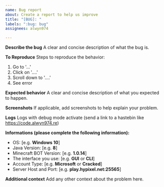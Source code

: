 ```yaml
---
name: Bug report
about: Create a report to help us improve
title: "[BUG]: "
labels: ":bug: bug"
assignees: alwyn974

---
```


**Describe the bug**
A clear and concise description of what the bug is.

**To Reproduce**
Steps to reproduce the behavior:
1. Go to '...'
2. Click on '....'
3. Scroll down to '....'
4. See error

**Expected behavior**
A clear and concise description of what you expected to happen.

**Screenshots**
If applicable, add screenshots to help explain your problem.

**Logs**
Logs with debug mode activate (send a link to a hastebin like https://code.alwyn974.re) 

**Informations (please complete the following information):**
 - OS: [e.g. **Windows 10**]
 - Java Version: [e.g. **8**]
 - Minecraft BOT Version: [e.g. **1.0.14**]
 - The interface you use: [e.g. **GUI** or **CLI**]
 - Account Type: [e.g. **Microsoft** or **Cracked**]
 - Server Host and Port: [e.g. **play.hypixel.net:25565**]

**Additional context**
Add any other context about the problem here.
